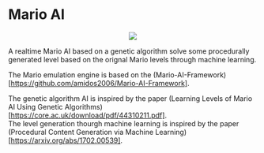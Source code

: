 # Mario AI


<p align="center">
  <img src="https://github.com/mdugot/Mario-AI/blob/master/mario.gif" />
</p>


A realtime Mario AI based on a genetic algorithm solve some procedurally generated level based on the orignal Mario levels through machine learning. 

The Mario emulation engine is based on the (Mario-AI-Framework)[https://github.com/amidos2006/Mario-AI-Framework].

The genetic algorithm AI is inspired by the paper (Learning Levels of Mario AI Using Genetic Algorithms)[https://core.ac.uk/download/pdf/44310211.pdf]. </br>
The level generation thourgh machine learning is inspired by the paper (Procedural Content Generation via Machine Learning)[https://arxiv.org/abs/1702.00539].

